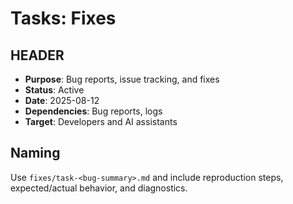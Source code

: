 # Tasks: Fixes

## HEADER
- **Purpose**: Bug reports, issue tracking, and fixes
- **Status**: Active
- **Date**: 2025-08-12
- **Dependencies**: Bug reports, logs
- **Target**: Developers and AI assistants

## Naming
Use `fixes/task-<bug-summary>.md` and include reproduction steps, expected/actual behavior, and diagnostics.
